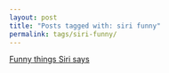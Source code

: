 ```yaml
---
layout: post
title: "Posts tagged with: siri funny"
permalink: tags/siri-funny/
---
```

[Funny things Siri says](/2011/10/funny-things-siri-says)
